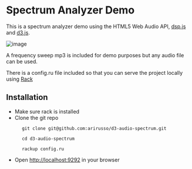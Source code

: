 # Spectrum Analyzer Demo

This is a spectrum analyzer demo using the HTML5 Web Audio API, [dsp.js](https://github.com/corbanbrook/dsp.js) and [d3.js](http://d3js.org).

![image](![https://lh6.googleusercontent.com/-dIWr7F3fas4/UF9lp6P39xI/AAAAAAAAAOk/o72f__WUSZo/s144/screenshot.png])

A frequency sweep mp3 is included for demo purposes but any audio file can be used.

There is a config.ru file included so that you can serve the project locally using [Rack](http://rack.github.com)

## Installation

* Make sure rack is installed
* Clone the git repo

`      git clone git@github.com:arirusso/d3-audio-spectrum.git`

`      cd d3-audio-spectrum`

`      rackup config.ru`

* Open [http://localhost:9292](http://localhost:9292) in your browser

